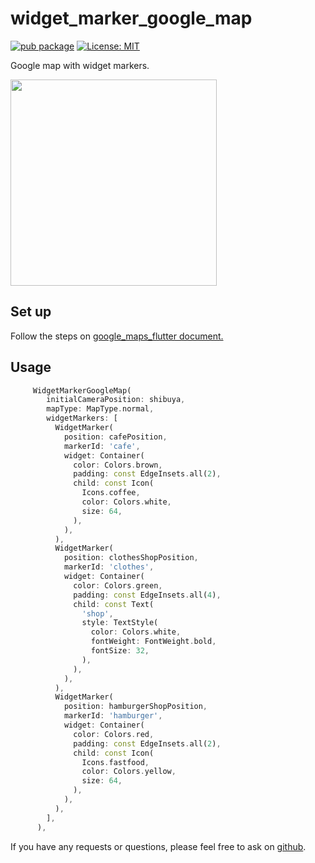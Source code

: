 # widget_marker_google_map

[![pub package](https://img.shields.io/pub/v/widget_marker_google_map.svg)](https://pub.dev/packages/detectable_text_field) <a href="https://opensource.org/licenses/MIT"><img src="https://img.shields.io/badge/license-MIT-purple.svg" alt="License: MIT"></a>

Google map with widget markers.

<img src="https://user-images.githubusercontent.com/43510799/142984717-853a7686-503e-4e2c-b090-9767e25fb8d3.png" width=330>

## Set up
Follow the steps on [google_maps_flutter document.](https://pub.dev/packages/google_maps_flutter#getting-started)

## Usage


```dart
     WidgetMarkerGoogleMap(
        initialCameraPosition: shibuya,
        mapType: MapType.normal,
        widgetMarkers: [
          WidgetMarker(
            position: cafePosition,
            markerId: 'cafe',
            widget: Container(
              color: Colors.brown,
              padding: const EdgeInsets.all(2),
              child: const Icon(
                Icons.coffee,
                color: Colors.white,
                size: 64,
              ),
            ),
          ),
          WidgetMarker(
            position: clothesShopPosition,
            markerId: 'clothes',
            widget: Container(
              color: Colors.green,
              padding: const EdgeInsets.all(4),
              child: const Text(
                'shop',
                style: TextStyle(
                  color: Colors.white,
                  fontWeight: FontWeight.bold,
                  fontSize: 32,
                ),
              ),
            ),
          ),
          WidgetMarker(
            position: hamburgerShopPosition,
            markerId: 'hamburger',
            widget: Container(
              color: Colors.red,
              padding: const EdgeInsets.all(2),
              child: const Icon(
                Icons.fastfood,
                color: Colors.yellow,
                size: 64,
              ),
            ),
          ),
        ],
      ),
```

If you have any requests or questions, please feel free to ask on [github](https://github.com/santa112358/widget_marker_google_map/issues).

